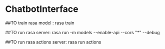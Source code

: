 # ChatbotInterface

##TO train rasa model : rasa train

##TO run rasa server:
rasa run -m models --enable-api --cors "*" --debug

##TO run rasa actions server:
rasa run actions
